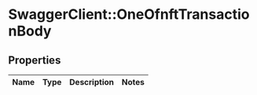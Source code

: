 # SwaggerClient::OneOfnftTransactionBody

## Properties
Name | Type | Description | Notes
------------ | ------------- | ------------- | -------------

